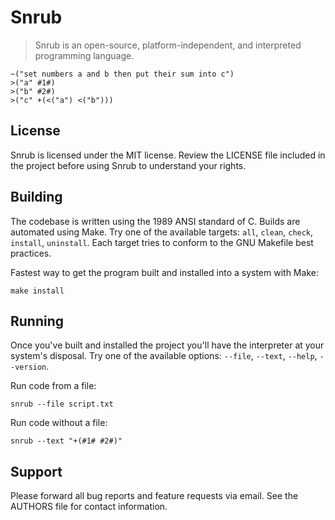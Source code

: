 # Snrub
> Snrub is an open-source, platform-independent, and interpreted programming
language.

```
~("set numbers a and b then put their sum into c")
>("a" #1#)
>("b" #2#)
>("c" +(<("a") <("b")))
```

## License
Snrub is licensed under the MIT license. Review the LICENSE file included in the
project before using Snrub to understand your rights.

## Building
The codebase is written using the 1989 ANSI standard of C. Builds are automated
using Make. Try one of the available targets: `all`, `clean`, `check`,
`install`, `uninstall`. Each target tries to conform to the GNU Makefile best
practices.

Fastest way to get the program built and installed into a system with Make:
```shell
make install
```

## Running
Once you've built and installed the project you'll have the interpreter at your
system's disposal. Try one of the available options: `--file`, `--text`,
`--help`, `--version`.

Run code from a file:
```shell
snrub --file script.txt
```

Run code without a file:
```shell
snrub --text "+(#1# #2#)"
```

## Support
Please forward all bug reports and feature requests via email. See the AUTHORS
file for contact information.
